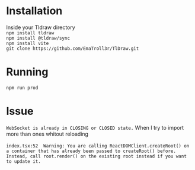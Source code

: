 <h1>Installation</h1>
Inside your Tldraw directory
</br>
<code>npm install tldraw</code></br>
<code>npm install @tldraw/sync</code></br>
<code>npm install vite</code></br>
<code>git clone https://github.com/EmaTroll3r/TlDraw.git</code>

<h1>Running</h1>
<code>npm run prod</code>

<h1>Issue</h1>
<code>WebSocket is already in CLOSING or CLOSED state.</code> When I try to import more than ones whitout reloading</br></br>
<code>index.tsx:52  Warning: You are calling ReactDOMClient.createRoot() on a container that has already been passed to createRoot() before. Instead, call root.render() on the existing root instead if you want to update it.</code>
